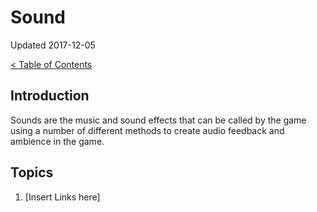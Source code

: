 # Sound

Updated 2017-12-05

[< Table of Contents][0]

## Introduction

Sounds are the music and sound effects that can be called by the game using a number of different methods to create audio feedback and ambience in the game.

## Topics

1. [Insert Links here]

[0]: README.md
[1]: filename.md
[2]: filename.md
[3]: filename.md
[4]: filename.md
[5]: filename.md
[6]: filename.md
[7]: filename.md
[8]: filename.md
